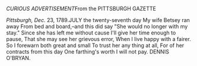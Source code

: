 *CURIOUS ADVERTISEMENT*From the PITTSBURGH GAZETTE*Pittsburgh, Dec.* 23, 1789.JULY the twenty-seventh day My wife Betsey ran away From bed and
                    board,–and this did say "She would no longer with my stay."
                    Since she has left me without cause I'll give her time enough to
                    pause, That she may see her grievous error, When I live happy with a
                    fairer. So I forewarn both great and small To trust her any thing at
                    all, For of her contracts from this day One farthing's worth I will
                    not pay. DENNIS O'BRYAN.
